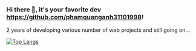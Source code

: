 ### Hi there 👋, it's your favorite dev https://github.com/phamquanganh31101998!
2 years of developing various number of web projects and still going on...

[![Top Langs](https://github-readme-stats.vercel.app/api/top-langs/?username=phamquanganh31101998&layout=compact)](https://github.com/phamquanganh31101998/github-readme-stats)

<!--
**phamquanganh31101998/phamquanganh31101998** is a ✨ _special_ ✨ repository because its `README.md` (this file) appears on your GitHub profile.

Here are some ideas to get you started:

- 🔭 I’m currently working on ...
- 🌱 I’m currently learning ...
- 👯 I’m looking to collaborate on ...
- 🤔 I’m looking for help with ...
- 💬 Ask me about ...
- 📫 How to reach me: ...
- 😄 Pronouns: ...
- ⚡ Fun fact: ...
-->
